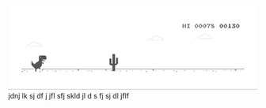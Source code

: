 ![image](https://github.com/sudimuk2017/qwaszx/blob/main/dino.gif)
jdnj  lk  sj  df   j   jfl    sfj  skld  jl  d  s   fj   sj    dl  jflf

